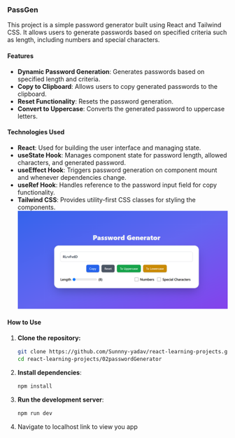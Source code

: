 
### PassGen 

This project is a simple password generator built using React and Tailwind CSS. It allows users to generate passwords based on specified criteria such as length, including numbers and special characters.

#### Features

- **Dynamic Password Generation**: Generates passwords based on specified length and criteria.
- **Copy to Clipboard**: Allows users to copy generated passwords to the clipboard.
- **Reset Functionality**: Resets the password generation.
- **Convert to Uppercase**: Converts the generated password to uppercase letters.


#### Technologies Used

- **React**: Used for building the user interface and managing state.
- **useState Hook**: Manages component state for password length, allowed characters, and generated password.
- **useEffect Hook**: Triggers password generation on component mount and whenever dependencies change.
- **useRef Hook**: Handles reference to the password input field for copy functionality.
- **Tailwind CSS**: Provides utility-first CSS classes for styling the components.
![Password Generator](./src/assets/image.png)

#### How to Use

1. **Clone the repository:**
   ```bash
   git clone https://github.com/Sunnny-yadav/react-learning-projects.git
   cd react-learning-projects/02passwordGenerator
   ```
2. **Install dependencies**:
   ```bash
   npm install
   ```
3. **Run the development server**:
   ```bash  
   npm run dev
    ```
4. Navigate to localhost link to view you app
